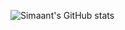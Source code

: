 ![Simaant's GitHub stats](https://github-readme-stats.vercel.app/api?username=Simaant&show_icons=true&theme=tokyonight)

